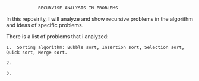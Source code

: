                 RECURVISE ANALYSIS IN PROBLEMS

In this reposirity, I will analyze and show recursive problems in the algorithm and ideas of specific problems.

There is a list of problems that i analyzed:

    1.  Sorting algorithm: Bubble sort, Insertion sort, Selection sort, Quick sort, Merge sort.

    2. 

    3.
